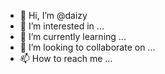- 👋 Hi, I’m @daizy
- 👀 I’m interested in ...
- 🌱 I’m currently learning ...
- 💞️ I’m looking to collaborate on ...
- 📫 How to reach me ...

<!---
janwehn/janwehn is a ✨ special ✨ repository because its `README.md` (this file) appears on your GitHub profile.
You can click the Preview link to take a look at your changes.
--->
